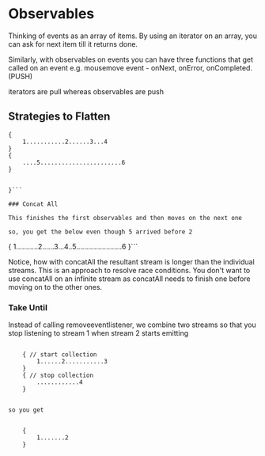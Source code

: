 # Observables

Thinking of events as an array of items. By using an iterator on an array, you can ask for next item till it returns done.

Similarly, with observables on events you can have three functions that get called on an event e.g. mousemove event - onNext, onError, onCompleted. (PUSH) 

iterators are pull whereas observables are push

## Strategies to Flatten

```{
{
    1...........2......3...4
}
{
    ....5.......................6
}


}```

### Concat All

This finishes the first observables and then moves on the next one

so, you get the below even though 5 arrived before 2

```
{
 1...........2......3...4..5.......................6
}```

Notice, how with concatAll the resultant stream is longer than the individual streams. This is an approach to resolve race conditions. You don't want to use concatAll on an infinite stream as concatAll needs to finish one before moving on to the other ones.

### Take Until

Instead of calling removeeventlistener, we combine two streams so that you stop listening to stream 1 when stream 2 starts emitting

```

    { // start collection
        1......2...........3
    }
    { // stop collection
        ............4
    }


so you get


    {
        1.......2
    }

```